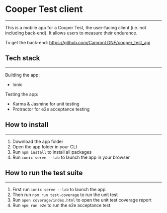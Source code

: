 # **Cooper Test client**
-------
This is a mobile app for a Cooper Test, the user-facing client (i.e. not including back-end). It allows users to measure their endurance. 

To get the back-end: https://github.com/CamronLDNF/cooper_test_api

## Tech stack
-------
Building the app:
* Ionic

Testing the app:
* Karma & Jasmine for unit testing
* Protractor for e2e acceptance testing

## How to install
-------
1. Download the app folder
2. Open the app folder in your CLI
3. Run `npm install` to install all packages
4. Run `ionic serve --lab` to launch the app in your browser

## How to run the test suite
-------
1. First run `ionic serve --lab` to launch the app
2. Then run `npm run test-coverage` to run the unit test
3. Run `open coverage/index.html` to open the unit test coverage report 
3. Run `npm run e2e` to run the e2e acceptance test
